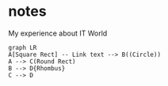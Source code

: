 # notes
My experience about IT World

```mermaid
graph LR
A[Square Rect] -- Link text --> B((Circle))
A --> C(Round Rect)
B --> D{Rhombus}
C --> D
```
<!--stackedit_data:
eyJoaXN0b3J5IjpbMjc4Mzk5MDM0LDEyMzgwNTk5MDAsMTIzOD
A1OTkwMF19
-->